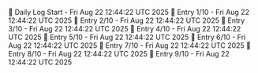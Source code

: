 📅 Daily Log Start - Fri Aug 22 12:44:22 UTC 2025
📌 Entry 1/10 - Fri Aug 22 12:44:22 UTC 2025
📌 Entry 2/10 - Fri Aug 22 12:44:22 UTC 2025
📌 Entry 3/10 - Fri Aug 22 12:44:22 UTC 2025
📌 Entry 4/10 - Fri Aug 22 12:44:22 UTC 2025
📌 Entry 5/10 - Fri Aug 22 12:44:22 UTC 2025
📌 Entry 6/10 - Fri Aug 22 12:44:22 UTC 2025
📌 Entry 7/10 - Fri Aug 22 12:44:22 UTC 2025
📌 Entry 8/10 - Fri Aug 22 12:44:22 UTC 2025
📌 Entry 9/10 - Fri Aug 22 12:44:22 UTC 2025
